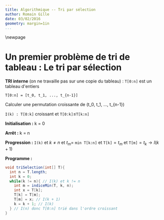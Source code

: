 ```yaml
---
title: Algorithmique -- Tri par sélection
author: Romain Gille
date: 03/02/2016
geometry: margin=1in
...
```


\newpage

# Un premier problème de tri de tableau : Le tri par sélection

**TRI interne** (on ne travaille pas sur une copie du tableau) : `T[0:n]` est un
tableau d'entiers

`T[0:n] = [t_0, t_1, ..., t_{n-1}]`

Calculer une permutation croissante de (t_0, t_1, ..., t_{n-1})

`I(k) : T[0:k]` croissant et `T[0:k]`$\leq$`T[k:n]`


**Initialisation :** k = 0

**Arrêt :** k = n

**Progression :** `I(k)` et $k \neq n$ et $t_m =$ `min T[k:n]` et `T[k]`$= t_m$
et `T[m]`$=t_k \rightarrow I(k+1)$

**Programme :**

```java
void triSelection(int[] T){
  int n = T.length;
  int k = 0;
  while(k != n){ // I(k) et k != n
    int m = indiceMin(T, k, n);
    int x = T[k];
    T[k] = T[m];
    T[m] = x; // I(k + 1)
    k = k + 1; // I(k)
  } // I(n) donc T[0:n] trié dans l'ordre croissant
}
```
